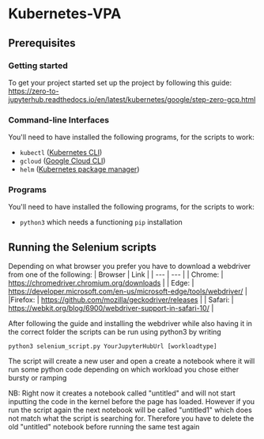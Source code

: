 # Kubernetes-VPA

## Prerequisites

### Getting started
To get your project started set up the project by following this guide: https://zero-to-jupyterhub.readthedocs.io/en/latest/kubernetes/google/step-zero-gcp.html

### Command-line Interfaces
You'll need to have installed the following programs, for the scripts to work:
- `kubectl` ([Kubernetes CLI](https://kubernetes.io/docs/tasks/tools/))
- `gcloud` ([Google Cloud CLI](https://cloud.google.com/sdk/docs/install-sdk))
- `helm` ([Kubernetes package manager](https://helm.sh/docs/intro/install/))

### Programs
You'll need to have installed the following programs, for the scripts to work:
- `python3` which needs a functioning `pip` installation

## Running the Selenium scripts
Depending on what browser you prefer you have to download a webdriver from one of the following:
| Browser | Link |
| --- | --- |
| Chrome: | https://chromedriver.chromium.org/downloads  |
| Edge: | https://developer.microsoft.com/en-us/microsoft-edge/tools/webdriver/ |
|Firefox: | https://github.com/mozilla/geckodriver/releases | 
| Safari: | https://webkit.org/blog/6900/webdriver-support-in-safari-10/ | 

After following the guide and installing the webdriver while also having it in the correct folder the scripts can be run using python3 by writing 

`python3 selenium_script.py YourJupyterHubUrl [workloadtype]`

The script will create a new user and open a create a notebook where it will run some python code depending on which workload you chose either bursty or ramping

NB: Right now it creates a notebook called "untitled" and will not start inputting the code in the kernel before the page has loaded. However if you run the script again the next notebook will be called "untitled1" which does not match what the script is searching for. Therefore you have to delete the old "untitled" notebook before running the same test again
